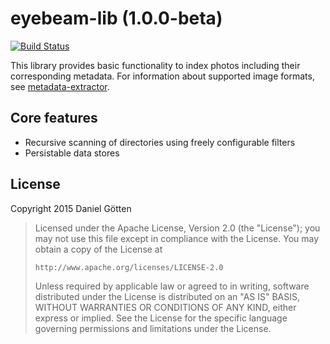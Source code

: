 # eyebeam-lib (1.0.0-beta)

[![Build Status](https://travis-ci.org/dangoe/eyebeam-lib.svg?branch=develop)](https://travis-ci.org/dangoe/eyebeam-lib)

This library provides basic functionality to index photos including their corresponding metadata.
For information about supported image formats, see [metadata-extractor](https://github.com/drewnoakes/metadata-extractor).

## Core features

* Recursive scanning of directories using freely configurable filters
* Persistable data stores


## License

Copyright 2015 Daniel Götten

> Licensed under the Apache License, Version 2.0 (the "License");
> you may not use this file except in compliance with the License.
> You may obtain a copy of the License at
>
>     http://www.apache.org/licenses/LICENSE-2.0
>
> Unless required by applicable law or agreed to in writing, software
> distributed under the License is distributed on an "AS IS" BASIS,
> WITHOUT WARRANTIES OR CONDITIONS OF ANY KIND, either express or implied.
> See the License for the specific language governing permissions and
> limitations under the License.
